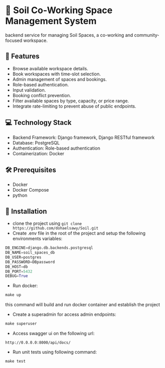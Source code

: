 # :office: Soil Co-Working Space Management System
backend service for managing Soil Spaces, a co-working and community-focused workspace. 

## :dizzy: Features
- Browse available workspace details.
- Book workspaces with time-slot selection.
- Admin management of spaces and bookings.
- Role-based authentication.
- Input validation.
- Booking conflict prevention.
- Filter available spaces by type, capacity, or price range.
- Integrate rate-limiting to prevent abuse of public endpoints.

## :computer: Technology Stack

- Backend Framework: Django framework, Django RESTful framework
- Database: PostgreSQL
- Authentication: Role-based authentication
- Containerization: Docker

## :hammer_and_wrench: Prerequisites

- Docker
- Docker Compose
- python 

## :wrench: Installation
- clone the project using `git clone https://github.com/dohaelsawy/Soil.git`
- Create .env file in the root of the project and setup the following environments variables:
```py
DB_ENGINE=django.db.backends.postgresql
DB_NAME=soil_spaces_db
DB_USER=postgres
DB_PASSWORD=DBpassword
DB_HOST=db
DB_PORT=5432
DEBUG=True
```
- Run docker:
```py
make up
```
this command will build and run docker container and establish the project
- Create a superadmin for access admin endpoints:
```py
make superuser
```
- Access swagger ui on the following url:
```
http://0.0.0.0:8000/api/docs/
```
- Run unit tests using following command:
```py
make test
```

